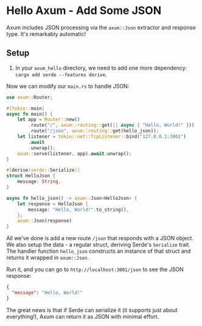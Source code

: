 # Hello Axum - Add Some JSON

Axum includes JSON processing via the `axum::Json` extractor and response type. It's remarkably automatic!

## Setup

1. In your `axum_hello` directory, we need to add one more dependency: `cargo add serde --features derive`.

Now we can modify our `main.rs` to handle JSON:

```rust
use axum::Router;

#[tokio::main]
async fn main() {
    let app = Router::new()
        .route("/", axum::routing::get(|| async { "Hello, World!" }))
        .route("/json", axum::routing::get(hello_json));
    let listener = tokio::net::TcpListener::bind("127.0.0.1:3001")
        .await
        .unwrap();
    axum::serve(listener, app).await.unwrap();
}

#[derive(serde::Serialize)]
struct HelloJson {
    message: String,
}

async fn hello_json() -> axum::Json<HelloJson> {
    let response = HelloJson {
        message: "Hello, World!".to_string(),
    };
    axum::Json(response)
}
```

All we've done is add a new route `/json` that responds with a JSON object. We also setup the data - a regular struct, deriving Serde's `Serialize` trait. The handler function `hello_json` constructs an instance of that struct and returns it wrapped in `axum::Json`.

Run it, and you can go to `http://localhost:3001/json` to see the JSON response:

```json
{
  "message": "Hello, World!"
}
```

The great news is that if Serde can serialize it (it supports just about everything!), Axum can return it as JSON with minimal effort.